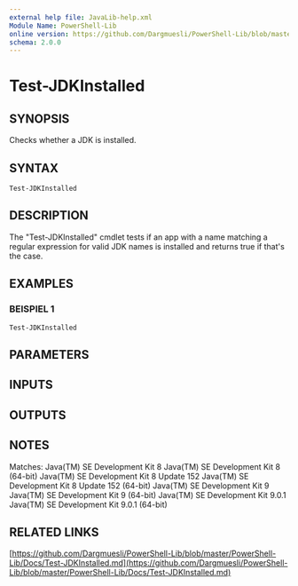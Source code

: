 ```yaml
---
external help file: JavaLib-help.xml
Module Name: PowerShell-Lib
online version: https://github.com/Dargmuesli/PowerShell-Lib/blob/master/PowerShell-Lib/Docs/Test-JDKInstalled.md
schema: 2.0.0
---
```


# Test-JDKInstalled

## SYNOPSIS
Checks whether a JDK is installed.

## SYNTAX

```
Test-JDKInstalled
```

## DESCRIPTION
The "Test-JDKInstalled" cmdlet tests if an app with a name matching a regular expression for valid JDK names is installed and returns true if that's the case.

## EXAMPLES

### BEISPIEL 1
```
Test-JDKInstalled
```

## PARAMETERS

## INPUTS

## OUTPUTS

## NOTES
Matches:
    Java(TM) SE Development Kit 8
    Java(TM) SE Development Kit 8 (64-bit)
    Java(TM) SE Development Kit 8 Update 152
    Java(TM) SE Development Kit 8 Update 152 (64-bit)
    Java(TM) SE Development Kit 9
    Java(TM) SE Development Kit 9 (64-bit)
    Java(TM) SE Development Kit 9.0.1
    Java(TM) SE Development Kit 9.0.1 (64-bit)

## RELATED LINKS

[https://github.com/Dargmuesli/PowerShell-Lib/blob/master/PowerShell-Lib/Docs/Test-JDKInstalled.md](https://github.com/Dargmuesli/PowerShell-Lib/blob/master/PowerShell-Lib/Docs/Test-JDKInstalled.md)

